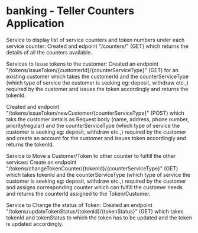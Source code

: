 # banking - Teller Counters Application


Service to display list of service counters and token numbers under each service counter: 
Created and edpoint "/counters/" (GET) which returns the details of all the counters available.

Services to Issue tokens to the customer:
Created an endpoint "/tokens/issueToken/{customerId}/{counterServiceType}" (GET) for an existing customer which takes the customerId and the counterServiceType (which type of service the customer is seeking eg: deposit, withdraw etc.,) required by the customer and issues the token accordingly and returns the tokenId.


Created and endpoint "/tokens/issueToken/newCustomer/{counterServiceType}" (POST) which taks the customer details as Request body (name, address, phone number, priority/regular) and the counterServiceType (which type of service the customer is seeking eg: deposit, withdraw etc.,) required by the customer and create an account for the customer and issues token accordingly and returns the tokenId.


Service to Move a Customer/Token to other counter to fulfill the other services:
Create an endpoint "/tokens/changeTokenCounter/{tokenId}/{counterServiceType}" (GET) which takes tokenId and the counterServiceType (which type of service the customer is seeking eg: deposit, withdraw etc.,) required by the customer and assigns corresponding counter which can fulfill the customer needs and returns the counterId assigned to the Token/Customer.


Service to Change the status of Token:
Created an endpoint "/tokens/updateTokenStatus/{tokenId}/{tokenStatus}" (GET) which takes tokenId and tokenStatus to which the token has to be updated and the token is updated accordingly. 
